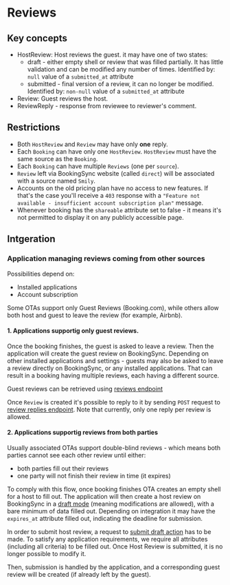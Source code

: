 # Reviews

## Key concepts

- HostReview: Host reviews the guest. it may have one of two states:
  - draft - either empty shell or review that was filled partially. It has little validation and can be modified any number of times. Identified by: `null` value of a `submitted_at` attribute
  - submitted - final version of a review, it can no longer be modified. Identified by: `non-null` value of a `submitted_at` attribute
- Review: Guest reviews the host.
- ReviewReply - response from reviewee to reviewer's comment.

## Restrictions

- Both `HostReview` and `Review` may have only **one** reply.
- Each `Booking` can have only one `HostReview`. `HostReview` must have the same source as the `Booking`.
- Each `Booking` can have multiple `Reviews` (one per `source`).
- `Review` left via BookingSync website (called `direct`) will be associated with a source named `Smily`.
- Accounts on the old pricing plan have no access to new features. If that's the case you'll receive a `403` response with a `"Feature not available - insufficient account subscription plan"` message.
- Whenever booking has the `shareable` attribute set to false - it means it's not permitted to display it on any publicly accessible page.

## Intgeration

### Application managing reviews coming from other sources

Possibilities depend on:

- Installed applications
- Account subscription

Some OTAs support only Guest Reviews (Booking.com), while others allow both host and guest to leave the review (for example, Airbnb).

#### 1. Applications supportig only guest reviews.

Once the booking finishes, the guest is asked to leave a review. Then the application will create the guest review on BookingSync. Depending on other installed applications and settings - guests may also be asked to leave a review directly on BookingSync, or any installed applications. That can result in a booking having multiple reviews, each having a different source.

Guest reviews can be retrieved using [reviews endpoint](/reference/endpoints/reviews/)

Once `Review` is created it's possible to reply to it by sending `POST` request to [review replies endpoint](/reference/endpoints/review_replies/). Note that currently, only one reply per review is allowed.

#### 2. Applications supportig reviews from both parties

Usually associated OTAs support double-blind reviews - which means both parties cannot see each other review until either:
- both parties fill out their reviews
- one party will not finish their review in time (it expires)

To comply with this flow, once booking finishes OTA creates an empty shell for a host to fill out. The application will then create a host review on BookingSync in a [draft mode](/reference/endpoints/host_reviews/#create-draft-host-review) (meaning modifications are allowed), with a bare minimum of data filled out. Depending on integration it may have the `expires_at` attribute filled out, indicating the deadline for submission.

In order to submit host review, a request to [submit draft action](/reference/endpoints/host_reviews/#submit-draft-host-review) has to be made. To satisfy any application requirements, we require all attributes (including all criteria) to be filled out. Once Host Review is submitted, it is no longer possible to modify it.

Then, submission is handled by the application, and a corresponding guest review will be created (if already left by the guest).
